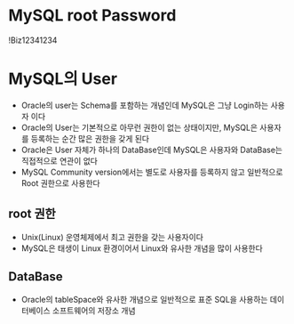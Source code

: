 # MySQL root Password
!Biz12341234

# MySQL의 User
* Oracle의 user는 Schema를 포함하는 개념인데
MySQL은 그냥 Login하는 사용자 이다
* Oracle의 User는 기본적으로 아무런 권한이 없는 상태이지만,
MySQL은 사용자를 등록하는 순간 많은 권한을 갖게 된다
* Oracle은 User 자체가 하나의 DataBase인데 MySQL은
사용자와 DataBase는 직접적으로 연관이 없다
* MySQL Community version에서는 별도로
사용자를 등록하지 않고 일반적으로 Root 권한으로
사용한다

## root 권한 
* Unix(Linux) 운영체제에서 최고 권한을 갖는 사용자이다
* MySQL은 태생이 Linux 환경이어서 Linux와
유사한 개념을 많이 사용한다

## DataBase
* Oracle의 tableSpace와 유사한 개념으로
일반적으로 표준 SQL을 사용하는 데이터베이스
소프트웨어의 저장소 개념